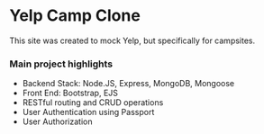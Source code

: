 # Yelp Camp Clone

This site was created to mock Yelp, but specifically for campsites.

### Main project highlights

* Backend Stack: Node.JS, Express, MongoDB, Mongoose
* Front End: Bootstrap, EJS
* RESTful routing and CRUD operations
* User Authentication using Passport
* User Authorization

